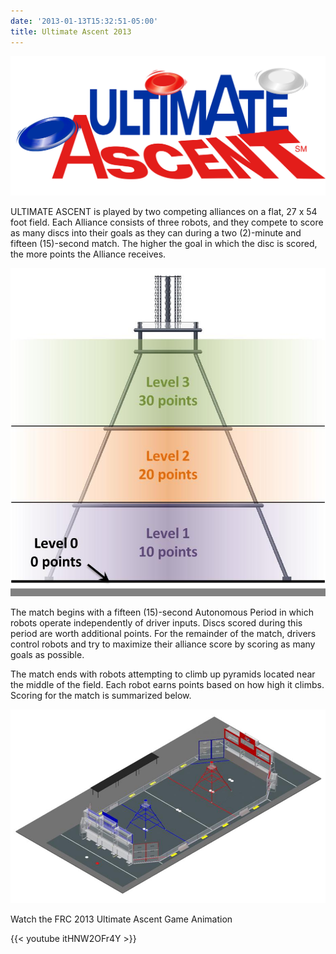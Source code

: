 ```yaml
---
date: '2013-01-13T15:32:51-05:00'
title: Ultimate Ascent 2013
---
```


![UltimateAscent](UltimateAscent.jpg "Ultimate Ascent")

ULTIMATE ASCENT is played by two competing alliances on a flat, 27 x 54 foot field. Each Alliance consists of three robots, and they compete to score as many discs into their goals as they can during a two (2)-minute and fifteen (15)-second match. The higher the goal in which the disc is scored, the more points the Alliance receives.

![ascent 1](Ultimate1.jpg)

The match begins with a fifteen (15)-second Autonomous Period in which robots operate independently of driver inputs. Discs scored during this period are worth additional points. For the remainder of the match, drivers control robots and try to maximize their alliance score by scoring as many goals as possible.

The match ends with robots attempting to climb up pyramids located near the middle of the field. Each robot earns points based on how high it climbs. Scoring for the match is summarized below.

![ascent2](Ultimate.jpg)

Watch the FRC 2013 Ultimate Ascent Game Animation

{{< youtube itHNW2OFr4Y >}}
